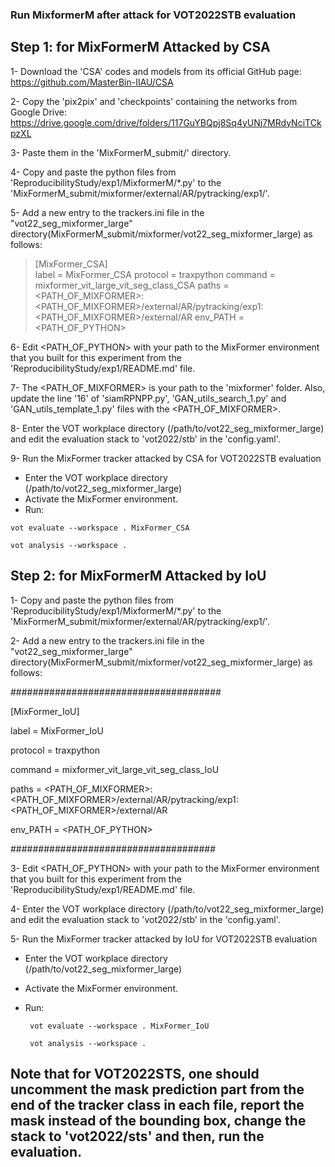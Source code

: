 ### Run MixformerM after attack for VOT2022STB evaluation

## Step 1: for MixFormerM Attacked by CSA

1- Download the 'CSA' codes and models from its official GitHub page: https://github.com/MasterBin-IIAU/CSA

2- Copy the 'pix2pix' and 'checkpoints' containing the networks from Google Drive: https://drive.google.com/drive/folders/117GuYBQpj8Sq4yUNj7MRdyNciTCkpzXL

3- Paste them in the 'MixFormerM_submit/' directory. 

4- Copy and paste the python files from 'ReproducibilityStudy/exp1/MixformerM/*.py' to the 'MixFormerM_submit/mixformer/external/AR/pytracking/exp1/'.

5- Add a new entry to the trackers.ini file in the "vot22_seg_mixformer_large" directory(MixFormerM_submit/mixformer/vot22_seg_mixformer_large) as follows:

> [MixFormer_CSA]  
> label = MixFormer_CSA
> protocol = traxpython
> command = mixformer_vit_large_vit_seg_class_CSA
> paths = <PATH_OF_MIXFORMER>:<PATH_OF_MIXFORMER>/external/AR/pytracking/exp1:<PATH_OF_MIXFORMER>/external/AR
> env_PATH = <PATH_OF_PYTHON>

6- Edit <PATH_OF_PYTHON> with your path to the MixFormer environment that you built for this experiment from the 'ReproducibilityStudy/exp1/README.md' file.

7- The <PATH_OF_MIXFORMER> is your path to the 'mixformer' folder. Also, update the line '16' of 'siamRPNPP.py', 'GAN_utils_search_1.py' and 'GAN_utils_template_1.py' files with the  <PATH_OF_MIXFORMER>. 

8- Enter the VOT workplace directory (/path/to/vot22_seg_mixformer_large) and edit the evaluation stack to 'vot2022/stb' in the 'config.yaml'.

9- Run the MixFormer tracker attacked by CSA for VOT2022STB evaluation
+ Enter the VOT workplace directory (/path/to/vot22_seg_mixformer_large)
+ Activate the MixFormer environment. 
+ Run:
 ```
 vot evaluate --workspace . MixFormer_CSA
 
 vot analysis --workspace . 
```

## Step 2: for MixFormerM Attacked by IoU 


1- Copy and paste the python files from 'ReproducibilityStudy/exp1/MixformerM/*.py' to the 'MixFormerM_submit/mixformer/external/AR/pytracking/exp1/'.

2- Add a new entry to the trackers.ini file in the "vot22_seg_mixformer_large" directory(MixFormerM_submit/mixformer/vot22_seg_mixformer_large) as follows:

######################################

[MixFormer_IoU]  

label = MixFormer_IoU

protocol = traxpython

command = mixformer_vit_large_vit_seg_class_IoU

paths = <PATH_OF_MIXFORMER>:<PATH_OF_MIXFORMER>/external/AR/pytracking/exp1:<PATH_OF_MIXFORMER>/external/AR

env_PATH = <PATH_OF_PYTHON>

#####################################

3- Edit <PATH_OF_PYTHON> with your path to the MixFormer environment that you built for this experiment from the 'ReproducibilityStudy/exp1/README.md' file.

4- Enter the VOT workplace directory (/path/to/vot22_seg_mixformer_large) and edit the evaluation stack to 'vot2022/stb' in the 'config.yaml'.

5- Run the MixFormer tracker attacked by IoU for VOT2022STB evaluation
+ Enter the VOT workplace directory (/path/to/vot22_seg_mixformer_large)
+  Activate the MixFormer environment. 
+ Run:

  ```
   vot evaluate --workspace . MixFormer_IoU
  
   vot analysis --workspace .
  ```
        


## Note that for VOT2022STS, one should uncomment the mask prediction part from the end of the tracker class in each file, report the mask instead of the bounding box, change the  stack to 'vot2022/sts' and then, run the evaluation. 
